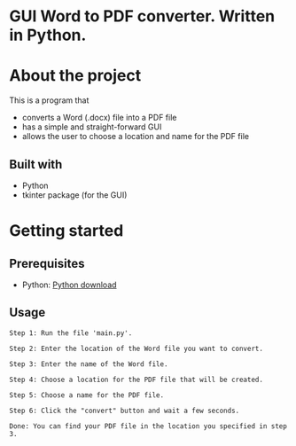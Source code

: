 # GUI Word to PDF converter. Written in Python.

# About the project
This is a program that
- converts a Word (.docx) file into a PDF file
- has a simple and straight-forward GUI
- allows the user to choose a location and name for the PDF file

## Built with
- Python
- tkinter package (for the GUI)
  
  
# Getting started

## Prerequisites
- Python: [Python download](https://www.python.org/downloads/ "open link")

## Usage
	Step 1: Run the file 'main.py'.

  	Step 2: Enter the location of the Word file you want to convert.
	
	Step 3: Enter the name of the Word file.
	
	Step 4: Choose a location for the PDF file that will be created.
	
	Step 5: Choose a name for the PDF file.
	
	Step 6: Click the "convert" button and wait a few seconds.
	
	Done: You can find your PDF file in the location you specified in step 3.
